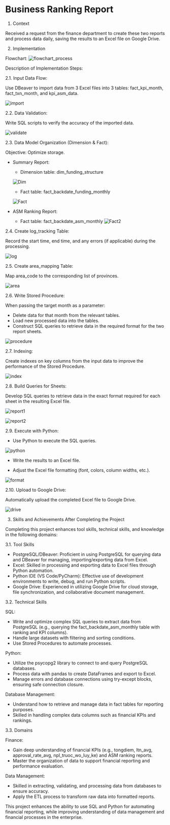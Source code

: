 # Business Ranking Report
1. Context

Received a request from the finance department to create these two reports and process data daily, saving the results to an Excel file on Google Drive.

2. Implementation

Flowchart:
![flowchart_process](./Picture/flowchart_report_1.png)

Description of Implementation Steps:

2.1. Input Data Flow:

Use DBeaver to import data from 3 Excel files into 3 tables: fact_kpi_month, fact_txn_month, and kpi_asm_data.

![import](./Picture/dbeaver_import.png)

2.2. Data Validation:

Write SQL scripts to verify the accuracy of the imported data.

![validate](./Picture/validate_data.png)

2.3. Data Model Organization (Dimension & Fact):

Objective: Optimize storage.

* Summary Report:

    * Dimension table: dim_funding_structure

    ![Dim](./Picture/dim_funding_structure.png)
    
    * Fact table: fact_backdate_funding_monthly

    ![Fact](./Picture/fact_backdate_funding_monthly.png)


* ASM Ranking Report:
    * Fact table: fact_backdate_asm_monthly
    ![Fact2](./Picture/fact_backdate_asm_monthly.png)



2.4. Create log_tracking Table:

Record the start time, end time, and any errors (if applicable) during the processing.

![log](./Picture/log_tracking.png)

2.5. Create area_mapping Table:

Map area_code to the corresponding list of provinces.


![area](./Picture/area.png)


2.6. Write Stored Procedure:

When passing the target month as a parameter:
* Delete data for that month from the relevant tables.
* Load new processed data into the tables.
* Construct SQL queries to retrieve data in the required format for the two report sheets.

![procedure](./Picture/procedure.png)



2.7. Indexing:

Create indexes on key columns from the input data to improve the performance of the Stored Procedure.

![index](./Picture/index.png)

2.8. Build Queries for Sheets:

Develop SQL queries to retrieve data in the exact format required for each sheet in the resulting Excel file.

![report1](./Picture/report1.png)

![report2](./Picture/report2.png)



2.9. Execute with Python:

* Use Python to execute the SQL queries.

![python](./Picture/python.png)

* Write the results to an Excel file.

* Adjust the Excel file formatting (font, colors, column widths, etc.).

![format](./Picture/report_tonghop.png)

2.10. Upload to Google Drive:

Automatically upload the completed Excel file to Google Drive.

![drive](./Picture/google_drive.png)

3. Skills and Achievements After Completing the Project

Completing this project enhances tool skills, technical skills, and knowledge in the following domains:

3.1. Tool Skills

* PostgreSQL/DBeaver: Proficient in using PostgreSQL for querying data and DBeaver for managing, importing/exporting data from Excel.
* Excel: Skilled in processing and exporting data to Excel files through Python automation.
* Python IDE (VS Code/PyCharm): Effective use of development environments to write, debug, and run Python scripts.
* Google Drive: Experienced in utilizing Google Drive for cloud storage, file synchronization, and collaborative document management.

3.2. Technical Skills

SQL:
* Write and optimize complex SQL queries to extract data from PostgreSQL (e.g., querying the fact_backdate_asm_monthly table with ranking and KPI columns).
* Handle large datasets with filtering and sorting conditions.
* Use Stored Procedures to automate processes.


Python:
* Utilize the psycopg2 library to connect to and query PostgreSQL databases.
* Process data with pandas to create DataFrames and export to Excel.
* Manage errors and database connections using try-except blocks, ensuring safe connection closure.


Database Management:
* Understand how to retrieve and manage data in fact tables for reporting purposes.
* Skilled in handling complex data columns such as financial KPIs and rankings.



3.3. Domains

Finance:
* Gain deep understanding of financial KPIs (e.g., tongdiem, ltn_avg, approval_rate_avg, npl_truoc_wo_luy_ke) and ASM ranking reports.
* Master the organization of data to support financial reporting and performance evaluation.


Data Management:
* Skilled in extracting, validating, and processing data from databases to ensure accuracy.
* Apply the ETL process to transform raw data into formatted reports.



This project enhances the ability to use SQL and Python for automating financial reporting, while improving understanding of data management and financial processes in the enterprise.
